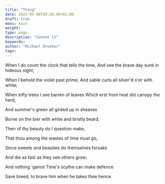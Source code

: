 ```yaml
---
title: "Thing"
date: 2022-05-06T09:26:00+01:00
draft: true
menu: main
weight:
type: page
description: "Sonnet 11"
keywords:
author: "Michael Brooker"
tags:
---
```

 When I do count the clock that tells the time, And see the brave day sunk in hideous night; 

When I behold the violet past prime, And sable curls all silver'd o'er with white;

When lofty trees I see barren of leaves Which erst from heat did canopy the herd,

And summer's green all girded up in sheaves 

Borne on the bier with white and bristly beard, 

Then of thy beauty do I question make, 

That thou among the wastes of time must go,

Since sweets and beauties do themselves forsake

And die as fast as they see others grow; 

   And nothing 'gainst Time's scythe can make defence
   
   Save breed, to brave him when he takes thee hence. 

